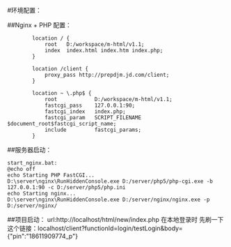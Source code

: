 
#环境配置：
		
##Nginx + PHP 配置：
```shell
		location / {
            root   D:/workspace/m-html/v1.1;
            index  index.html index.htm index.php;
        }
		
		location /client {
			proxy_pass http://prepdjm.jd.com/client;
		}
		
		location ~ \.php$ {
			root			D:/workspace/m-html/v1.1;
			fastcgi_pass 	127.0.0.1:90;
			fastcgi_index	index.php;
			fastcgi_param	SCRIPT_FILENAME $document_root$fastcgi_script_name;
			include			fastcgi_params;
		}
```
##服务器启动：
```shell
start_nginx.bat:
@echo off
echo Starting PHP FastCGI...
D:\server\nginx\RunHiddenConsole.exe D:/server/php5/php-cgi.exe -b 127.0.0.1:90 -c D:/server/php5/php.ini
echo Starting nginx...
D:\server\nginx\RunHiddenConsole.exe D:/server/nginx/nginx.exe -p D:/server/nginx/
```
##项目启动：
url:http://localhost/html/new/index.php
在本地登录时 先刷一下这个链接：localhost/client?functionId=login/testLogin&body={"pin":"18611909774_p"}
